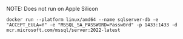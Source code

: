 
NOTE: Does not run on Apple Silicon

```
docker run --platform linux/amd64 --name sqlserver-db -e "ACCEPT_EULA=Y" -e "MSSQL_SA_PASSWORD=Passw0rd" -p 1433:1433 -d mcr.microsoft.com/mssql/server:2022-latest
```